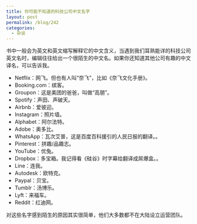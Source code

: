 ```yaml
---
title: 你可能不知道的科技公司中文名字
layout: post
permalink: /blog/242
categories:
  - 杂谈
---
```


书中一般会为英文和英文缩写解释它的中文含义，当遇到我们耳熟能详的科技公司英文名时，编辑往往给出一个很陌生的中文名。如果你还知道其他公司有趣的中文译名，可以告诉我。

- Netflix：网飞。但也有人叫“奈飞”，比如《奈飞文化手册》。
- Booking.com：缤客。
- Groupon：这是美团的爸爸，叫做“高朋”。
- Spotify：声田、声破天。
- Airbnb：爱彼迎。
- Instagram：照片墙。
- Alphabet：阿尔法特。
- Adobe：奥多比。
- WhatsApp：瓦次艾普，这是百度百科援引的人民日报的翻译。。
- Pinterest：拼趣/品趣志。
- YouTube：优兔。
- Dropbox：多宝箱。我记得看《硅谷》时字幕给翻译成屌爆盒。。
- Line：连我。
- Autodesk：欧特克。
- Paypal：贝宝。
- Tumblr：汤博乐。
- Lyft：来福车。
- Reddit：红迪网。

对这些名字感到陌生的原因其实很简单，他们大多数都不在大陆设立运营团队。
